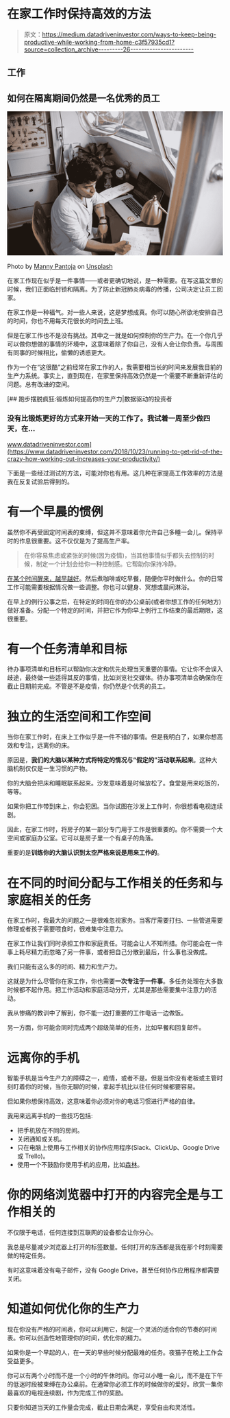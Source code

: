 # 在家工作时保持高效的方法

> 原文：<https://medium.datadriveninvestor.com/ways-to-keep-being-productive-while-working-from-home-c3f57935cd1?source=collection_archive---------26----------------------->

## 工作

## 如何在隔离期间仍然是一名优秀的员工

![](img/6e5aaa9b1de867818182cae8ea3ba743.png)

Photo by [Manny Pantoja](https://unsplash.com/@mann_pantoja?utm_source=medium&utm_medium=referral) on [Unsplash](https://unsplash.com?utm_source=medium&utm_medium=referral)

在家工作现在似乎是一件事情——或者更确切地说，是一种需要。在写这篇文章的时候，我们正面临封锁和隔离。为了防止新冠肺炎病毒的传播，公司决定让员工回家。

在家工作是一种福气。对一些人来说，这是梦想成真。你可以随心所欲地安排自己的时间，你也不用每天花很长的时间去上班。

但是在家工作也不是没有挑战。其中之一就是如何控制你的生产力。在一个你几乎可以做你想做的事情的环境中，这意味着除了你自己，没有人会让你负责。与周围有同事的时候相比，偷懒的诱惑更大。

作为一个在“这很酷”之前经常在家工作的人，我需要相当长的时间来发展我目前的生产力系统。事实上，直到现在，在家里保持高效仍然是一个需要不断重新评估的问题。总有改进的空间。

[](https://www.datadriveninvestor.com/2018/10/23/running-to-get-rid-of-the-crazy-how-working-out-increases-your-productivity/) [## 跑步摆脱疯狂:锻炼如何提高你的生产力|数据驱动的投资者

### 没有比锻炼更好的方式来开始一天的工作了。我试着一周至少做四天，在…

www.datadriveninvestor.com](https://www.datadriveninvestor.com/2018/10/23/running-to-get-rid-of-the-crazy-how-working-out-increases-your-productivity/) 

下面是一些经过测试的方法，可能对你也有用。这几种在家提高工作效率的方法是我在反复试验后得到的。

# 有一个早晨的惯例

虽然你不再受固定时间表的束缚，但这并不意味着你允许自己多睡一会儿。保持平时的作息很重要。这不仅仅是为了提高生产率。

> 在你容易焦虑或紧张的时候(因为疫情)，当其他事情似乎都失去控制的时候，制定一个计划会给你一种控制感。它帮助你保持冷静。

[在某个时间醒来，越早越好](https://medium.com/@anninw/4-reasons-why-waking-up-early-is-amazing-a47843d5f4b7)。然后煮咖啡或吃早餐，随便你平时做什么。你的日常工作可能需要根据情况做一些调整。你也可以健身、冥想或晨间淋浴。

在早上的例行公事之后，在特定的时间在你的办公桌前(或者你想工作的任何地方)做好准备。分配一个特定的时间，并把它作为你早上例行工作结束的最后期限，这很重要。

# 有一个任务清单和目标

待办事项清单和目标可以帮助你决定和优先处理当天重要的事情。它让你不会误入歧途，最终做一些适得其反的事情，比如浏览社交媒体。待办事项清单会确保你在截止日期前完成。不管是不是疫情，你仍然是个优秀的员工。

# 独立的生活空间和工作空间

当你在家工作时，在床上工作似乎是一件不错的事情。但是我明白了，如果你想高效和专注，远离你的床。

原因是，**我们的大脑以某种方式将特定的情况与“假定的”活动联系起来**。这种大脑机制仅仅是一生习惯的产物。

你的大脑会把床和睡眠联系起来。沙发意味着是时候放松了。食堂是用来吃饭的，等等。

如果你把工作带到床上，你会犯困。当你试图在沙发上工作时，你很想看电视连续剧。

因此，在家工作时，将房子的某一部分专门用于工作是很重要的。你不需要一个大空间或家庭办公室。它可以是房子里一个有桌子的角落。

重要的是**训练你的大脑认识到太空严格来说是用来工作的**。

# 在不同的时间分配与工作相关的任务和与家庭相关的任务

在家工作时，我最大的问题之一是很难忽视家务。当客厅需要打扫、一些管道需要修理或者孩子需要喂食时，很难集中注意力。

在家工作让我们同时承担工作和家庭责任。可能会让人不知所措。你可能会在一件事上耗尽精力而忽略了另一件事，或者把自己分散到最后，什么事也没做成。

我们只能有这么多的时间、精力和生产力。

这就是为什么尽管你在家工作，你也需要**一次专注于一件事**。多任务处理在大多数时候都不起作用。把工作活动和家庭活动分开，尤其是那些需要集中注意力的活动。

我从惨痛的教训中了解到，你不能一边打重要的工作电话一边做饭。

另一方面，你可能会同时完成两个超级简单的任务，比如早餐和回复邮件。

# 远离你的手机

智能手机是当今生产力的障碍之一，疫情，或者不是。但是当你没有老板或主管时刻盯着你的时候，当你无聊的时候，拿起手机比以往任何时候都要容易。

但如果你想保持高效，这意味着你必须对你的电话习惯进行严格的自律。

我用来远离手机的一些技巧包括:

*   把手机放在不同的房间。
*   关闭通知或关机。
*   只在电脑上使用与工作相关的协作应用程序(Slack、ClickUp、Google Drive 或 Trello)。
*   使用一个不鼓励你使用手机的应用，比如[森林](https://www.forestapp.cc/)。

# 你的网络浏览器中打开的内容完全是与工作相关的

不仅限于电话，任何连接到互联网的设备都会让你分心。

我总是尽量减少浏览器上打开的标签数量。任何打开的东西都是我在那个时刻需要做的特定任务。

有时这意味着没有电子邮件，没有 Google Drive，甚至任何协作应用程序都需要关闭。

# 知道如何优化你的生产力

现在你没有严格的时间表，你可以利用它，制定一个灵活的适合你的节奏的时间表。你可以创造性地管理你的时间，优化你的精力。

如果你是一个早起的人，在一天的早些时候分配最难的任务。夜猫子在晚上工作会受益更多。

你可以有两个小时而不是一个小时的午休时间。你可以小睡一会儿，而不是在下午的低迷时段被束缚在办公桌前。在通常你必须工作的时候做你的爱好。欣赏一集你最喜欢的电视连续剧，作为完成工作的奖励。

只要你知道当天的工作量会完成，截止日期会满足，享受自由和灵活性。
